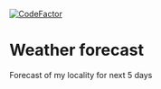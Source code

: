 [![CodeFactor](https://www.codefactor.io/repository/github/imranmollajoy/bring-your-umbrella/badge)](https://www.codefactor.io/repository/github/imranmollajoy/bring-your-umbrella)
# Weather forecast
Forecast of my locality for next 5 days
